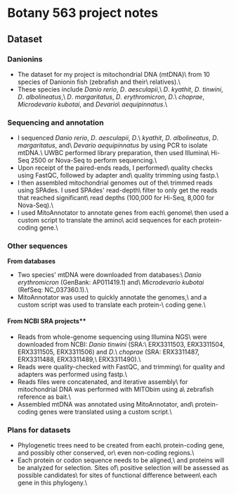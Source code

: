 # Botany 563 project notes

## Dataset
### Danionins
- The dataset for my project is mitochondrial DNA (mtDNA)\ from 10 species of Danionin fish (zebrafish and their\ relatives).\
- These species include *Danio rerio*, *D*. *aesculapii*,\ *D*. *kyathit*, *D*. *tinwini*, *D*. *albolineatus*,\ *D*. *margaritatus*, *D*. *erythromicron*, *D*.\ *choprae*, *Microdevario kubotai*, and *Devario\ aequipinnatus*.\
### Sequencing and annotation
- I sequenced *Danio rerio*, *D*. *aesculapii*, *D*.\ *kyathit*, *D*. *albolineatus*, *D*. *margaritatus*, and\ *Devario aequipinnatus* by using PCR to isolate mtDNA.\ UWBC performed library preparation, then used Illumina\ Hi-Seq 2500 or Nova-Seq to perform sequencing.\
- Upon receipt of the paired-ends reads, I performed\ quality checks using FastQC, followed by adapter and\ quality trimming using fastp.\
- I then assembled mitochondrial genomes out of the\ trimmed reads using SPAdes. I used SPAdes' read-depth\ filter to only get the reads that reached significant\ read depths (100,000 for Hi-Seq, 8,000 for Nova-Seq).\
- I used MitoAnnotator to annotate genes from each\ genome\ then used a custom script to translate the amino\ acid sequences for each protein-coding gene.\
### Other sequences
**From databases**
- Two species' mtDNA were downloaded from databases:\ *Danio erythromicron* (GenBank: AP011419.1) and\ *Microdevario kubotai* (RefSeq: NC_037360.1).\
- MitoAnnotator was used to quickly annotate the genomes,\ and a custom script was used to translate each protein-\ coding gene.\
#### From NCBI SRA projects**
- Reads from whole-genome sequencing using Illumina NGS\ were downloaded from NCBI: *Danio tinwini* (SRA:\ ERX3311503, ERX3311504, ERX3311505, ERX3311506) and *D*.\ *choprae* (SRA: ERX3311487, ERX3311488, ERX3311489,\ ERX3311490).\
- Reads were quality-checked with FastQC, and trimming\ for quality and adapters was performed using fastp.\
- Reads files were concatenated, and iterative assembly\ for mitochondrial DNA was performed with MITObim using a\ zebrafish reference as bait.\
- Assembled mtDNA was annotated using MitoAnnotator, and\ protein-coding genes were translated using a custom script.\
### Plans for datasets
- Phylogenetic trees need to be created from each\ protein-coding gene, and possibly other conserved, or\ even non-coding regions.\
- Each protein or codon sequence needs to be aligned,\ and proteins will be analyzed for selection. Sites of\ positive selection will be assessed as possible candidates\ for sites of functional difference between\ each gene in this phylogeny.\
